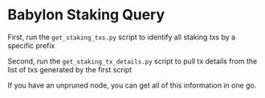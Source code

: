 # Babylon Staking Query

First, run the `get_staking_txs.py` script to identify all staking txs by a specific prefix

Second, run the `get_staking_tx_details.py` script to pull tx details from the list of txs generated by the first script

If you have an unpruned node, you can get all of this information in one go.
